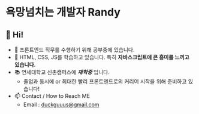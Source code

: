 # 욕망넘치는 개발자 Randy

## 👋 Hi!

- 👀 프론트엔드 직무를 수행하기 위해 공부중에 있습니다.
- 🌱 HTML, CSS, JS를 학습하고 있습니다. 특히 __자바스크립트에 큰 흥미를 느끼고 있습니다.__
- 📚 연세대학교 신촌캠퍼스에 *__재학중__* 입니다.
  - 졸업과 동시에 or 최대한 빨리 프론트엔드로의 커리어 시작을 위해 준비하고 있습니다!
- 📫 Contact / How to Reach ME
  - Email : duckguuus@gmail.com

<!---
Randy-Hwang/Randy-Hwang is a ✨ special ✨ repository because its `README.md` (this file) appears on your GitHub profile.
You can click the Preview link to take a look at your changes.
--->

